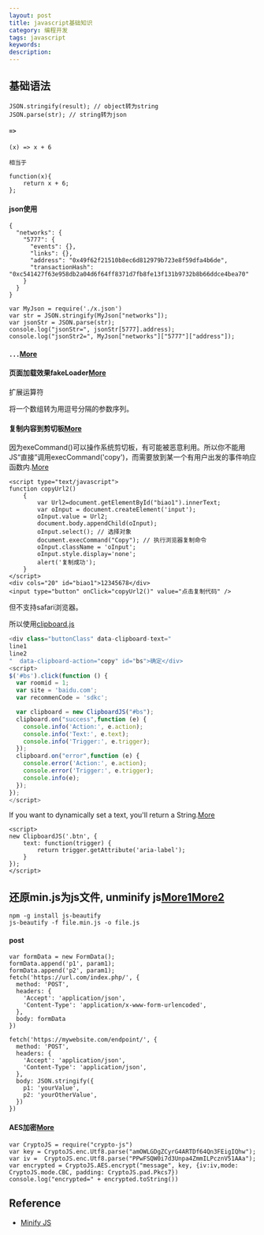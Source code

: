 ```yaml
---
layout: post
title: javascript基础知识
category: 编程开发
tags: javascript
keywords: 
description: 
---
```


## 基础语法


```
JSON.stringify(result); // object转为string
JSON.parse(str); // string转为json
```

#### `=>`

```
(x) => x + 6

相当于

function(x){
    return x + 6;
};
```

#### json使用

```
{
  "networks": {
    "5777": {
      "events": {},
      "links": {},
      "address": "0x49f62f21510b8ec6d812979b723e8f59dfa4b6de",
      "transactionHash": "0xc541427f63e958db2a04d6f64ff8371d7fb8fe13f131b9732b8b66ddce4bea70"
    }
  }
}
```

```
var MyJson = require('./x.json')
var str = JSON.stringify(MyJson["networks"]);
var jsonStr = JSON.parse(str);
console.log("jsonStr=", jsonStr[5777].address);
console.log("jsonStr2=", MyJson["networks"]["5777"]["address"]);
```


#### `...`[More](https://blog.csdn.net/qq_30100043/article/details/53391308)

#### 页面加载效果fakeLoader[More](http://www.jq22.com/jquery-info2082)

扩展运算符

将一个数组转为用逗号分隔的参数序列。

#### 复制内容到剪切板[More](https://blog.csdn.net/github_36091081/article/details/77508710)

因为exeCommand()可以操作系统剪切板，有可能被恶意利用。所以你不能用JS“直接”调用execCommand('copy')，而需要放到某一个有用户出发的事件响应函数内.[More](https://segmentfault.com/q/1010000005783830)

```
<script type="text/javascript">
function copyUrl2()
    {
        var Url2=document.getElementById("biao1").innerText;
        var oInput = document.createElement('input');
        oInput.value = Url2;
        document.body.appendChild(oInput);
        oInput.select(); // 选择对象
        document.execCommand("Copy"); // 执行浏览器复制命令
        oInput.className = 'oInput';
        oInput.style.display='none';
        alert('复制成功');
    }
</script>
<div cols="20" id="biao1">12345678</div>
<input type="button" onClick="copyUrl2()" value="点击复制代码" />
```

但不支持safari浏览器。

所以使用[clipboard.js](https://github.com/zenorocha/clipboard.js)


```javascript
<div class="buttonClass" data-clipboard-text="
line1
line2
"  data-clipboard-action="copy" id="bs">确定</div>
<script>
$('#bs').click(function () {
  var roomid = 1;
  var site = 'baidu.com';
  var recommenCode = 'sdkc';

  var clipboard = new ClipboardJS("#bs");
  clipboard.on("success",function (e) {
    console.info('Action:', e.action);
    console.info('Text:', e.text);
    console.info('Trigger:', e.trigger);
  });
  clipboard.on("error",function (e) {
    console.error('Action:', e.action);
    console.error('Trigger:', e.trigger);
    console.info(e);
  });
});
</script>
```

If you want to dynamically set a text, you'll return a String.[More](https://clipboardjs.com/)

```
<script>
new ClipboardJS('.btn', {
    text: function(trigger) {
        return trigger.getAttribute('aria-label');
    }
});
</script>
```

## 还原min.js为js文件, unminify js[More1](https://beautifier.io/)[More2](https://github.com/beautify-web/js-beautify)

```
npm -g install js-beautify
js-beautify -f file.min.js -o file.js
```

#### post

```
var formData = new FormData();
formData.append('p1', param1);
formData.append('p2', param1);
fetch('https://url.com/index.php/', {
  method: 'POST',
  headers: {
    'Accept': 'application/json',
    'Content-Type': 'application/x-www-form-urlencoded',
  },
  body: formData
})
```

```
fetch('https://mywebsite.com/endpoint/', {
  method: 'POST',
  headers: {
    'Accept': 'application/json',
    'Content-Type': 'application/json',
  },
  body: JSON.stringify({
    p1: 'yourValue',
    p2: 'yourOtherValue',
  })
})
```

#### AES加密[More](http://www.fairyland.live/wordpress/2017/03/16/php%E4%B8%8Ejavascript%E5%85%BC%E5%AE%B9%E7%9A%84aes%E5%8A%A0%E8%A7%A3%E5%AF%86/)

```
var CryptoJS = require("crypto-js")
var key = CryptoJS.enc.Utf8.parse("amOWLGDgZCyrG4ARTDf64Qn3FEigIQhw");
var iv =  CryptoJS.enc.Utf8.parse("PPwFSQW0i7d3Unpa4ZmmILPcznV51AAa");
var encrypted = CryptoJS.AES.encrypt("message", key, {iv:iv,mode: CryptoJS.mode.CBC, padding: CryptoJS.pad.Pkcs7})
console.log("encrypted=" + encrypted.toString())
```

## Reference

* [Minify JS](https://javascript-minifier.com/)


